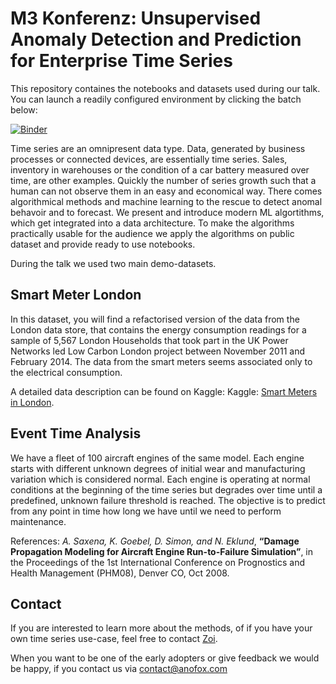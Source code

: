 # M3 Konferenz: Unsupervised Anomaly Detection and Prediction for Enterprise Time Series

This repository containes the notebooks and datasets used during our talk. You
can launch a readily configured environment by clicking the batch below:

[![Binder](https://mybinder.org/badge.svg)](https://mybinder.org/v2/gh/anofox/m3_konferenz/master)

Time series are an omnipresent data type. Data, generated by business processes
or connected devices, are essentially time series. Sales, inventory in
warehouses or the condition of a car battery measured over time, are other
examples. Quickly the number of series growth such that a human can not observe
them in an easy and economical way. There comes algorithmical methods and
machine learning to the rescue to detect anomal behavoir and to forecast. We
present and introduce modern ML algortithms, which get integrated into a data
architecture. To make the algorithms practically usable for the audience
we apply the algorithms on public dataset and provide ready to use notebooks.

During the talk we used two main demo-datasets. 

## Smart Meter London
In this dataset, you will find a refactorised version of the data from the
London data store, that contains the energy consumption readings for a sample
of 5,567 London Households that took part in the UK Power Networks led Low
Carbon London project between November 2011 and February 2014. The data from
the smart meters seems associated only to the electrical consumption.

A detailed data description can be found on Kaggle: Kaggle: 
[Smart Meters in London](https://www.kaggle.com/jeanmidev/smart-meters-in-london).

## Event Time Analysis
We have a fleet of 100 aircraft engines of the same model. Each engine starts
with different unknown degrees of initial wear and manufacturing variation
which is considered normal. Each engine is operating at normal conditions at
the beginning of the time series but degrades over time until a predefined,
unknown failure threshold is reached. The objective is to predict from any
point in time how long we have until we need to perform maintenance.

References: 
*A. Saxena, K. Goebel, D. Simon, and N. Eklund*, **“Damage
Propagation Modeling for Aircraft Engine Run-to-Failure Simulation”**, in the
Proceedings of the 1st International Conference on Prognostics and Health
Management (PHM08), Denver CO, Oct 2008.

## Contact
If you are interested to learn more about the methods, of if you
have your own time series use-case, feel free to contact
[Zoi](http://www.zoi.de/#kontakt).

When you want to be one of the early adopters or give feedback we
would be happy, if you contact us via [contact@anofox.com](mailto:contact@anofox.com)
